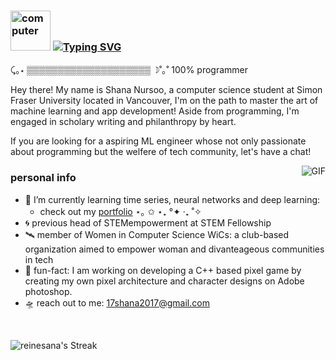 ### <a href="https://emoji.gg/emoji/3958-computer"><img src="https://cdn3.emoji.gg/emojis/3958-computer.gif" width="64px" height="64px" alt="computer"></a>  <a href="https://git.io/typing-svg"><img src="https://readme-typing-svg.herokuapp.com?font=Inter&weight=270&size=17&pause=1000&color=F7F7F7E7&random=false&width=435&lines=welcome+to+Shana's+github+.+.+." alt="Typing SVG" /></a>
⤹｡⋆ ▒▒▒▒▒▒▒▒▒▒▒▒▒▒▒▒▒▒▒▒ ☽˚｡˚ 100% programmer
<br />

Hey there! My name is Shana Nursoo, a computer science student at Simon Fraser University located in Vancouver, I'm on the path to master the art of machine learning and app development! Aside from programming, I'm engaged in scholary writing and philanthropy by heart. 

If you are looking for a aspiring ML engineer whose not only passionate about programming but the welfere of tech community, let's have a chat!

 <img align="right" alt="GIF" src="https://media.giphy.com/media/v1.Y2lkPTc5MGI3NjExbDE1aDJod3U1eWJyaG54OXFsZXNlcXd0b3hzbTZvOW9vamZ5cjd3OSZlcD12MV9pbnRlcm5hbF9naWZfYnlfaWQmY3Q9Zw/lkceXNDw4Agryfrwz8/giphy.gif" />

<h3>personal info</h3>

- 👾 I’m currently learning time series, neural networks and deep learning:
  - check out my <a href="https://shanakesia.netlify.app/">portfolio</a>  ⋆｡ ✩ ⋆₊ °✦ ‧₊ ˚✧
- 🌀 previous head of STEMempowerment at STEM Fellowship
- 🛰️ member of Women in Computer Science WiCs: a club-based organization aimed to empower woman and divanteageous communities in tech
- 💫 fun-fact: I am working on developing a C++ based pixel game by creating my own pixel architecture and character designs on Adobe photoshop.
- 🛸 reach out to me: 17shana2017@gmail.com

<br />

![reinesana's Streak](https://github-readme-streak-stats.herokuapp.com/?user=reinesana&theme=radical&hide_border=false)


<!---
reinesana/reinesana is a ✨ special ✨ repository because its `README.md` (this file) appears on your GitHub profile.
You can click the Preview link to take a look at your changes.
--->
